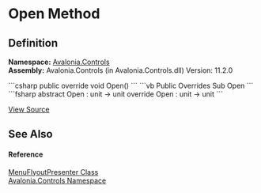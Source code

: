 # Open Method




## Definition
**Namespace:** <a href="N_Avalonia_Controls">Avalonia.Controls</a>  
**Assembly:** Avalonia.Controls (in Avalonia.Controls.dll) Version: 11.2.0

<Tabs groupId="api-code-preview">
<TabItem value="csharp" label="C#">
```csharp
public override void Open()
```
</TabItem>
<TabItem value="vb" label="VB">
```vb
Public Overrides Sub Open
```
</TabItem>
<TabItem value="fsharp" label="F#">
```fsharp
abstract Open : unit -> unit 
override Open : unit -> unit 
```
</TabItem>
</Tabs>



<a href="https://github.com/AvaloniaUI/Avalonia/tree/master/src/Avalonia.Controls/Flyouts/MenuFlyoutPresenter.cs#L34" title="View the source code">View Source</a>



## See Also


#### Reference
<a href="T_Avalonia_Controls_MenuFlyoutPresenter">MenuFlyoutPresenter Class</a>  
<a href="N_Avalonia_Controls">Avalonia.Controls Namespace</a>  

